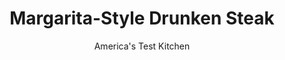 ---
layout: ../../layouts/MarkdownPostLayout.astro
title: Margarita-Style Drunken Steak
author: America's Test Kitchen
pubDate: 2023-03-15
description: "The idea behind this dish is to get the steaks drunk in a potent marinade of bold ingredients before grilling. While the sugar in the alcohol helps create a thick, caramelized crust on the steaks, we needed to find a happy medium with flavor."
image_url: https://res.cloudinary.com/hksqkdlah/image/upload/ar_1:1,c_fill,dpr_2.0,f_auto,fl_lossy.progressive.strip_profile,g_faces:auto,q_auto:low,w_344/6738_sfs-drunkensteak0002
tags: ["Main Courses","Beef"]
calories: 1779
protein: 36
carbohydrates: 8
fats: 
fiber: 
ingredients: ["3/4 cup, tequila","1/4 cup, Triple Sec","1 tablespoon, granulated sugar","1/2 teaspoon, ground cumin","1/4 teaspoon, cayenne pepper","1 tablespoon, finely chopped fresh cilantro leaves","1 , flank steak (about 1 1/2 pounds), scored on both sides at 11/2-inch intervals"]
serves: 4
time: "1 hour, plus 30 minutes marinating"
instructions: ["Whisk tequila, triple sec, granulated sugar, cumin, and cayenne pepper in bowl until sugar dissolves. Transfer 1/4 cup tequila mixture to small bowl and stir in cilantro; set aside. Place remaining marinade and steak in gallon-size zipper-lock bag. Press air out of bag, seal, and refrigerate for at least 1 hour or up to 4 hours.","Remove steak from bag, pat dry with paper towels, and discard marinade. Grill steak over hot fire until well browned and cooked to desired doneness, 4 to 7 minutes per side.","Transfer steak to cutting board, tent with foil, and let rest 5 minutes. Slice thinly on bias and against grain. Drizzle with reserved tequila mixture. Serve."]
nutrition: ["575 mg Potassium","332 mg Phosphorus","48 mg Calcium","2 mg Iron","39 mg Magnesium","94 mg Sodium","6 mg Zinc","14 g Fat","11 mg Niacin (B3)","5 g Monounsaturated","115 mg Cholesterol","5 g Saturated","20 µg Folate (food)","8 g Sugars","3 µg Vitamin K","153 g Water","8 g Carbs","20 µg Folate equivalent (total)","36 g Protein","2 µg Vitamin B12","3 µg Vitamin A","444 kcal Energy","3 g Sugars, added","1779 calories"]
notes: "Other thin steaks with a loose grain, such as skirt or steak tips, can be substituted for the flank steak. If using a gas grill, grill the steak covered for maximum heat output."
---